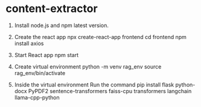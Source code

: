 # content-extractor

1. Install node.js and npm latest version.

2. Create the react app
   npx create-react-app frontend
   cd frontend
   npm install axios

3. Start React app
   npm start

4. Create virtual environment
   python -m venv rag_env
   source rag_env/bin/activate

5. Inside the virtual environment
   Run the command pip install flask python-docx PyPDF2 sentence-transformers faiss-cpu transformers langchain llama-cpp-python
